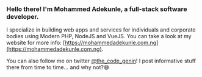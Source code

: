 ### Hello there! I'm Mohammed Adekunle, a full-stack software developer.

I specialize in building web apps and services for individuals and corporate bodies using Modern PHP, NodeJS and VueJS. You can take a look at my website for more info: [https://mohammedadekunle.com.ng](https://mohammedadekunle.com.ng).

You can also follow me on twitter [@the_code_genin](https://twitter.com/the_code_genin)! I post informative stuff there from time to time... and why not?😄

<!--
**Iyiola-am/Iyiola-am** is a ✨ _special_ ✨ repository because its `README.md` (this file) appears on your GitHub profile.

Here are some ideas to get you started:

- 🔭 I’m currently working on ...
- 🌱 I’m currently learning ...
- 👯 I’m looking to collaborate on ...
- 🤔 I’m looking for help with ...
- 💬 Ask me about ...
- 📫 How to reach me: ...
- 😄 Pronouns: ...
- ⚡ Fun fact: ...
-->
